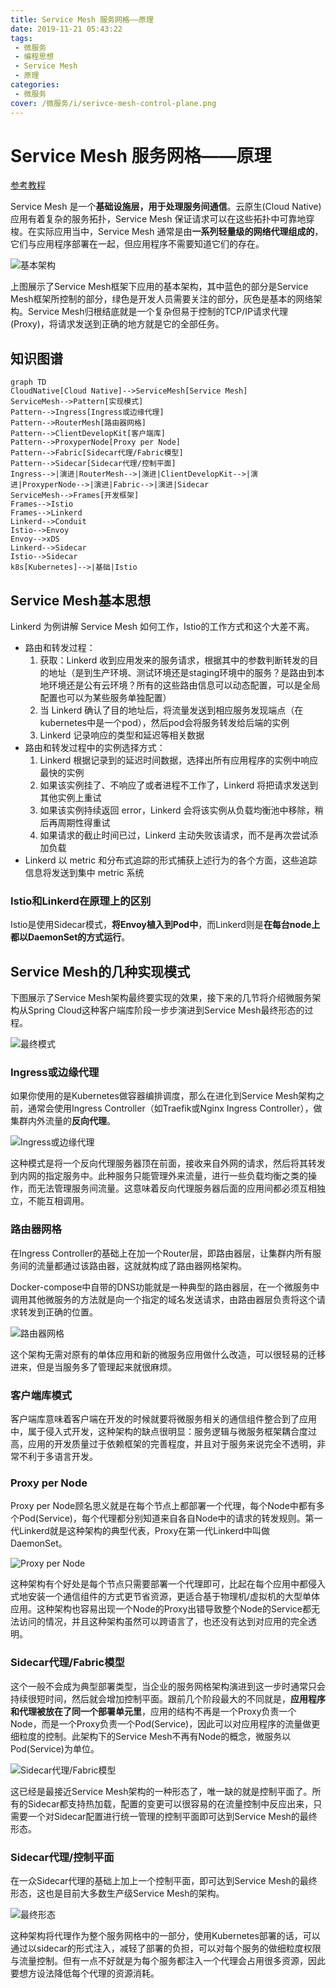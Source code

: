 ```yaml
---
title: Service Mesh 服务网格——原理
date: 2019-11-21 05:43:22
tags: 
 - 微服务
 - 编程思想
 - Service Mesh
 - 原理
categories: 
 - 微服务
cover: /微服务/i/serivce-mesh-control-plane.png
---
```

# Service Mesh 服务网格——原理

[参考教程](https://www.servicemesher.com/istio-handbook/intro/service-mesh-the-microservices-in-post-kubernetes-era.html)

Service Mesh 是一个**基础设施层，用于处理服务间通信**。云原生(Cloud Native)应用有着复杂的服务拓扑，Service Mesh 保证请求可以在这些拓扑中可靠地穿梭。在实际应用当中，Service Mesh 通常是由**一系列轻量级的网络代理组成的**，它们与应用程序部署在一起，但应用程序不需要知道它们的存在。

![基本架构](i/serivce-mesh-control-plane.png)

上图展示了Service Mesh框架下应用的基本架构，其中蓝色的部分是Service Mesh框架所控制的部分，绿色是开发人员需要关注的部分，灰色是基本的网络架构。Service Mesh归根结底就是一个复杂但易于控制的TCP/IP请求代理(Proxy)，将请求发送到正确的地方就是它的全部任务。

## 知识图谱

```mermaid
graph TD
CloudNative[Cloud Native]-->ServiceMesh[Service Mesh]
ServiceMesh-->Pattern[实现模式]
Pattern-->Ingress[Ingress或边缘代理]
Pattern-->RouterMesh[路由器网格]
Pattern-->ClientDevelopKit[客户端库]
Pattern-->ProxyperNode[Proxy per Node]
Pattern-->Fabric[Sidecar代理/Fabric模型]
Pattern-->Sidecar[Sidecar代理/控制平面]
Ingress-->|演进|RouterMesh-->|演进|ClientDevelopKit-->|演进|ProxyperNode-->|演进|Fabric-->|演进|Sidecar
ServiceMesh-->Frames[开发框架]
Frames-->Istio
Frames-->Linkerd
Linkerd-->Conduit
Istio-->Envoy
Envoy-->xDS
Linkerd-->Sidecar
Istio-->Sidecar
k8s[Kubernetes]-->|基础|Istio
```

## Service Mesh基本思想

Linkerd 为例讲解 Service Mesh 如何工作，Istio的工作方式和这个大差不离。

* 路由和转发过程：
  1. 获取：Linkerd 收到应用发来的服务请求，根据其中的参数判断转发的目的地址（是到生产环境、测试环境还是staging环境中的服务？是路由到本地环境还是公有云环境？所有的这些路由信息可以动态配置，可以是全局配置也可以为某些服务单独配置）
  2. 当 Linkerd 确认了目的地址后，将流量发送到相应服务发现端点（在kubernetes中是一个pod），然后pod会将服务转发给后端的实例
  3. Linkerd 记录响应的类型和延迟等相关数据
* 路由和转发过程中的实例选择方式：
  1. Linkerd 根据记录到的延迟时间数据，选择出所有应用程序的实例中响应最快的实例
  2. 如果该实例挂了、不响应了或者进程不工作了，Linkerd 将把请求发送到其他实例上重试
  3. 如果该实例持续返回 error，Linkerd 会将该实例从负载均衡池中移除，稍后再周期性得重试
  4. 如果请求的截止时间已过，Linkerd 主动失败该请求，而不是再次尝试添加负载
* Linkerd 以 metric 和分布式追踪的形式捕获上述行为的各个方面，这些追踪信息将发送到集中 metric 系统

### Istio和Linkerd在原理上的区别

Istio是使用Sidecar模式，**将Envoy植入到Pod中**，而Linkerd则是**在每台node上都以DaemonSet的方式运行**。

## Service Mesh的几种实现模式

下图展示了Service Mesh架构最终要实现的效果，接下来的几节将介绍微服务架构从Spring Cloud这种客户端库阶段一步步演进到Service Mesh最终形态的过程。

![最终模式](i/Patterns/Final.jpg)

### Ingress或边缘代理

如果你使用的是Kubernetes做容器编排调度，那么在进化到Service Mesh架构之前，通常会使用Ingress Controller（如Traefik或Nginx Ingress Controller），做集群内外流量的**反向代理**。

![Ingress或边缘代理](i/Patterns/Ingress.jpg)

这种模式是将一个反向代理服务器顶在前面，接收来自外网的请求，然后将其转发到内网的指定服务中。此种服务只能管理外来流量，进行一些负载均衡之类的操作，而无法管理服务间流量。这意味着反向代理服务器后面的应用间都必须互相独立，不能互相调用。

### 路由器网格

在Ingress Controller的基础上在加一个Router层，即路由器层，让集群内所有服务间的流量都通过该路由器，这就就构成了路由器网格架构。

Docker-compose中自带的DNS功能就是一种典型的路由器层，在一个微服务中调用其他微服务的方法就是向一个指定的域名发送请求，由路由器层负责将这个请求转发到正确的位置。

![路由器网格](i/Patterns/RouterMesh.jpg)

这个架构无需对原有的单体应用和新的微服务应用做什么改造，可以很轻易的迁移进来，但是当服务多了管理起来就很麻烦。

### 客户端库模式

客户端库意味着客户端在开发的时候就要将微服务相关的通信组件整合到了应用中，属于侵入式开发，这种架构的缺点很明显：服务逻辑与微服务框架耦合度过高，应用的开发质量过于依赖框架的完善程度，并且对于服务来说完全不透明，非常不利于多语言开发。

### Proxy per Node

Proxy per Node顾名思义就是在每个节点上都部署一个代理，每个Node中都有多个Pod(Service)，每个代理都分别知道来自各自Node中的请求的转发规则。第一代Linkerd就是这种架构的典型代表，Proxy在第一代Linkerd中叫做DaemonSet。

![Proxy per Node](i/Patterns/ProxyperNode.jpg)

这种架构有个好处是每个节点只需要部署一个代理即可，比起在每个应用中都侵入式地安装一个通信组件的方式更节省资源，更适合基于物理机/虚拟机的大型单体应用。这种架构也容易出现一个Node的Proxy出错导致整个Node的Service都无法访问的情况，并且这种架构虽然可以跨语言了，也还没有达到对应用的完全透明。

### Sidecar代理/Fabric模型

这个一般不会成为典型部署类型，当企业的服务网格架构演进到这一步时通常只会持续很短时间，然后就会增加控制平面。跟前几个阶段最大的不同就是，**应用程序和代理被放在了同一个部署单元里**，应用的结构不再是一个Proxy负责一个Node，而是一个Proxy负责一个Pod(Service)，因此可以对应用程序的流量做更细粒度的控制。此架构下的Service Mesh不再有Node的概念，微服务以Pod(Service)为单位。

![Sidecar代理/Fabric模型](i/Patterns/Fabric.jpg)

这已经是最接近Service Mesh架构的一种形态了，唯一缺的就是控制平面了。所有的Sidecar都支持热加载，配置的变更可以很容易的在流量控制中反应出来，只需要一个对Sidecar配置进行统一管理的控制平面即可达到Service Mesh的最终形态。

### Sidecar代理/控制平面

在一众Sidecar代理的基础上加上一个控制平面，即可达到Service Mesh的最终形态，这也是目前大多数生产级Service Mesh的架构。

![最终形态](i/Patterns/Sidecar.jpg)

这种架构将代理作为整个服务网格中的一部分，使用Kubernetes部署的话，可以通过以sidecar的形式注入，减轻了部署的负担，可以对每个服务的做细粒度权限与流量控制。但有一点不好就是为每个服务都注入一个代理会占用很多资源，因此要想方设法降低每个代理的资源消耗。
